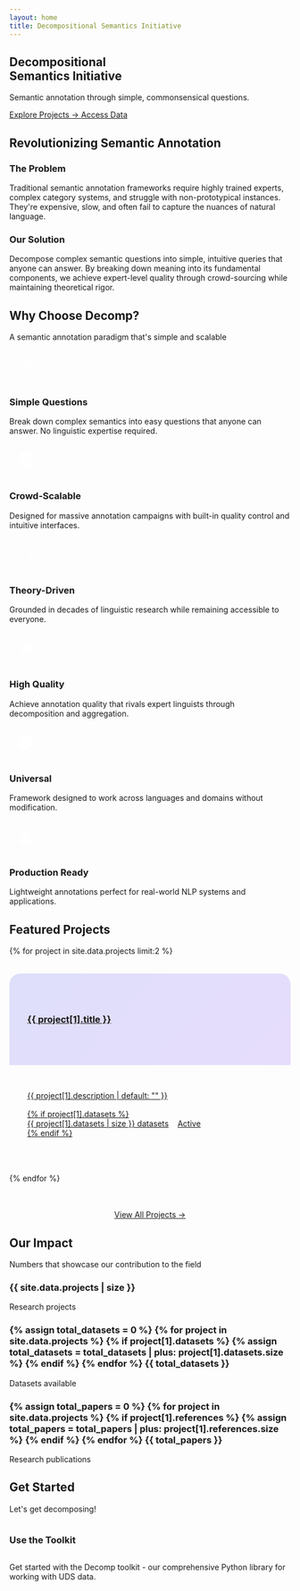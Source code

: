 ```yaml
---
layout: home
title: Decompositional Semantics Initiative
---
```


<section class="hero" id="home">
    <div class="floating-elements">
        <div class="float-elem"></div>
        <div class="float-elem"></div>
        <div class="float-elem"></div>
    </div>
    <div class="hero-content">
        <h1>
            <span class="gradient-text">Decompositional</span><br>
            Semantics Initiative
        </h1>
        <p class="hero-subtitle">
            Semantic annotation through simple, commonsensical questions.
        </p>
        <div class="cta-buttons">
            <a href="{{ '/projects/' | relative_url }}" class="btn btn-primary">
                Explore Projects →
            </a>
            <a href="{{ '/data/' | relative_url }}" class="btn btn-secondary">
                Access Data
            </a>
        </div>
    </div>
</section>

<section class="section" id="about">
    <div class="container">
        <div class="section-header">
            <h2><span class="gradient-text">Revolutionizing Semantic Annotation</span></h2>
        </div>
        <div class="grid grid-2">
            <div class="fade-in">
                <h3>The Problem</h3>
                <p>Traditional semantic annotation frameworks require highly trained experts, complex category systems, and struggle with non-prototypical instances. They're expensive, slow, and often fail to capture the nuances of natural language.</p>
            </div>
            <div class="fade-in">
                <h3>Our Solution</h3>
                <p>Decompose complex semantic questions into simple, intuitive queries that anyone can answer. By breaking down meaning into its fundamental components, we achieve expert-level quality through crowd-sourcing while maintaining theoretical rigor.</p>
            </div>
        </div>
    </div>
</section>

<section class="section" id="features">
    <div class="container">
        <div class="section-header">
            <h2><span class="gradient-text">Why Choose Decomp?</span></h2>
            <p>A semantic annotation paradigm that's simple and scalable</p>
        </div>
        <div class="features-grid">
            <div class="feature-card fade-in">
                <div class="feature-icon">
                    <svg width="30" height="30" fill="white" viewBox="0 0 24 24">
                        <path d="M3 3h18v18H3V3zm16 16V5H5v14h14zM11 7h2v2h-2V7zm0 4h2v2h-2v-2zm0 4h2v2h-2v-2z"/>
                    </svg>
                </div>
                <h3>Simple Questions</h3>
                <p>Break down complex semantics into easy questions that anyone can answer. No linguistic expertise required.</p>
            </div>
            <div class="feature-card fade-in">
                <div class="feature-icon">
                    <svg width="30" height="30" fill="white" viewBox="0 0 24 24">
                        <path d="M13 3v18c0 .55.45 1 1 1h6c.55 0 1-.45 1-1v-4c0-.55-.45-1-1-1h-5v-2h5c.55 0 1-.45 1-1V8c0-.55-.45-1-1-1h-5V5h5c.55 0 1-.45 1-1V3c0-.55-.45-1-1-1h-6c-.55 0-1 .45-1 1zM3 3v4c0 .55.45 1 1 1h5v2H4c-.55 0-1 .45-1 1v5c0 .55.45 1 1 1h5v2H4c-.55 0-1 .45-1 1v1c0 .55.45 1 1 1h6c.55 0 1-.45 1-1V3c0-.55-.45-1-1-1H4c-.55 0-1 .45-1 1z"/>
                    </svg>
                </div>
                <h3>Crowd-Scalable</h3>
                <p>Designed for massive annotation campaigns with built-in quality control and intuitive interfaces.</p>
            </div>
            <div class="feature-card fade-in">
                <div class="feature-icon">
                    <svg width="30" height="30" fill="white" viewBox="0 0 24 24">
                        <path d="M9.4 16.6L4.8 12l4.6-4.6L8 6l-6 6 6 6 1.4-1.4zm5.2 0l4.6-4.6-4.6-4.6L16 6l6 6-6 6-1.4-1.4z"/>
                    </svg>
                </div>
                <h3>Theory-Driven</h3>
                <p>Grounded in decades of linguistic research while remaining accessible to everyone.</p>
            </div>
            <div class="feature-card fade-in">
                <div class="feature-icon">
                    <svg width="30" height="30" fill="white" viewBox="0 0 24 24">
                        <path d="M12 2l3.09 6.26L22 9.27l-5 4.87 1.18 6.88L12 17.77l-6.18 3.25L7 14.14 2 9.27l6.91-1.01L12 2z"/>
                    </svg>
                </div>
                <h3>High Quality</h3>
                <p>Achieve annotation quality that rivals expert linguists through decomposition and aggregation.</p>
            </div>
            <div class="feature-card fade-in">
                <div class="feature-icon">
                    <svg width="30" height="30" fill="white" viewBox="0 0 24 24">
                        <path d="M12 2C6.48 2 2 6.48 2 12s4.48 10 10 10 10-4.48 10-10S17.52 2 12 2zm-2 15l-5-5 1.41-1.41L10 14.17l7.59-7.59L19 8l-9 9z"/>
                    </svg>
                </div>
                <h3>Universal</h3>
                <p>Framework designed to work across languages and domains without modification.</p>
            </div>
            <div class="feature-card fade-in">
                <div class="feature-icon">
                    <svg width="30" height="30" fill="white" viewBox="0 0 24 24">
                        <path d="M1 21h22L12 2 1 21zm12-3h-2v-2h2v2zm0-4h-2v-4h2v4z"/>
                    </svg>
                </div>
                <h3>Production Ready</h3>
                <p>Lightweight annotations perfect for real-world NLP systems and applications.</p>
            </div>
        </div>
    </div>
</section>

<section class="section" id="projects-preview">
    <div class="container">
        <div class="section-header">
            <h2><span class="gradient-text">Featured Projects</span></h2>
        </div>
        <div class="projects-grid">
            {% for project in site.data.projects limit:2 %}
            <a href="{{ '/projects/' | append: project[1].url | relative_url }}" class="project-card fade-in">
                <div class="project-header">
                    <h3>{{ project[1].title }}</h3>
                </div>
                <div class="project-body">
                    <p>{{ project[1].description | default: "" }}</p>
                    {% if project[1].datasets %}
                    <div class="project-stats">
                        <span class="stat">{{ project[1].datasets | size }} datasets</span>
                        <span class="stat">Active</span>
                    </div>
                    {% endif %}
                </div>
            </a>
            {% endfor %}
        </div>
        <div style="text-align: center; margin-top: 3rem;">
            <a href="{{ '/projects/' | relative_url }}" class="btn btn-primary">View All Projects →</a>
        </div>
    </div>
</section>

<section class="section" id="impact">
    <div class="container">
        <div class="section-header">
            <h2><span class="gradient-text">Our Impact</span></h2>
            <p>Numbers that showcase our contribution to the field</p>
        </div>
        <div class="grid grid-3">
            <div class="card fade-in">
                <h3 class="gradient-text">{{ site.data.projects | size }}</h3>
                <p>Research projects</p>
            </div>
            <div class="card fade-in">
                <h3 class="gradient-text">
                    {% assign total_datasets = 0 %}
                    {% for project in site.data.projects %}
                        {% if project[1].datasets %}
                            {% assign total_datasets = total_datasets | plus: project[1].datasets.size %}
                        {% endif %}
                    {% endfor %}
                    {{ total_datasets }}
                </h3>
                <p>Datasets available</p>
            </div>
            <div class="card fade-in">
                <h3 class="gradient-text">
                    {% assign total_papers = 0 %}
                    {% for project in site.data.projects %}
                        {% if project[1].references %}
                            {% assign total_papers = total_papers | plus: project[1].references.size %}
                        {% endif %}
                    {% endfor %}
                    {{ total_papers }}
                </h3>
                <p>Research publications</p>
            </div>
        </div>
    </div>
</section>

<section class="section" id="get-started">
    <div class="container">
        <div class="section-header">
            <h2><span class="gradient-text">Get Started</span></h2>
            <p>Let's get decomposing!</p>
        </div>
        <div class="grid grid-3">
            <div class="card fade-in">
                <h3>Use the Toolkit</h3>
                <p>Get started with the Decomp toolkit - our comprehensive Python library for working with UDS data.</p>
                <a href="https://github.com/decompositional-semantics-initiative/decomp" class="btn btn-secondary">
                    View on GitHub
                </a>
            </div>
            <div class="card fade-in">
                <h3>Explore Data</h3>
                <p>Access our growing collection of high-quality semantic annotations across multiple languages and domains.</p>
                <a href="{{ '/data/' | relative_url }}" class="btn btn-secondary">
                    Browse Datasets
                </a>
            </div>
            <div class="card fade-in">
                <h3>Collaborate</h3>
                <p>Join our community of researchers pushing the boundaries of semantic understanding.</p>
                <a href="mailto:contact@decomp.io" class="btn btn-secondary">
                    Get in Touch
                </a>
            </div>
        </div>
    </div>
</section>

<style>
/* Fix project card alignment */
.projects-grid {
    display: grid;
    grid-template-columns: repeat(auto-fit, minmax(300px, 1fr));
    gap: 2rem;
    align-items: stretch; /* Ensure all cards stretch to same height */
}

.project-card {
    background: var(--bg-card);
    border-radius: 20px;
    overflow: hidden;
    border: 1px solid var(--border);
    transition: all 0.3s ease;
    cursor: pointer;
    display: flex;
    flex-direction: column;
    height: 100%; /* Full height of grid cell */
}

.project-card:hover {
    transform: scale(1.02);
    box-shadow: 0 20px 40px var(--shadow-primary);
}

.project-header {
    padding: 2rem;
    background: linear-gradient(135deg, rgba(99, 102, 241, 0.2) 0%, rgba(139, 92, 246, 0.2) 100%);
    border-bottom: 1px solid var(--border);
    min-height: 100px; /* Minimum height to accommodate 2-3 lines */
    display: flex;
    align-items: center;
}

.project-header h3 {
    margin: 0;
    line-height: 1.3;
    word-wrap: break-word;
}

.project-body {
    padding: 2rem;
    flex-grow: 1; /* Take up remaining space */
    display: flex;
    flex-direction: column;
}

.project-body p {
    flex-grow: 1; /* Push stats to bottom */
    margin-bottom: 1rem;
}

.project-stats {
    display: flex;
    gap: 1rem;
    margin-top: auto; /* Push to bottom of card */
    flex-wrap: wrap;
}

/* Feature icons without emojis */
.feature-icon {
    width: 60px;
    height: 60px;
    background: linear-gradient(135deg, var(--accent-primary), var(--accent-secondary));
    border-radius: 15px;
    display: flex;
    align-items: center;
    justify-content: center;
    margin-bottom: 1.5rem;
}

.feature-icon svg {
    width: 30px;
    height: 30px;
    fill: white;
}

/* Ensure consistent card heights in get-started section */
#get-started .card {
    display: flex;
    flex-direction: column;
    height: 100%;
}

#get-started .card h3 {
    margin-bottom: 1rem;
}

#get-started .card p {
    flex-grow: 1;
    margin-bottom: 1.5rem;
}

#get-started .btn {
    margin-top: auto;
}
</style>